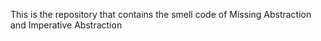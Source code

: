 This is the repository that contains the smell code of Missing Abstraction and Imperative Abstraction

